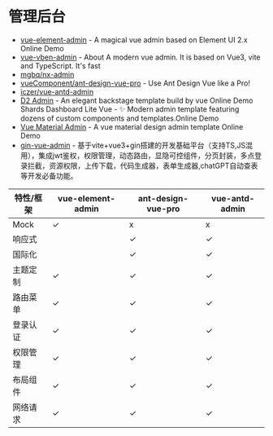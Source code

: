 # 管理后台

- [vue-element-admin](https://github.com/PanJiaChen/vue-element-admin) - A magical vue admin based on Element UI 2.x Online Demo
- [vue-vben-admin](https://github.com/anncwb/vue-vben-admin) - About
A modern vue admin. It is based on Vue3, vite and TypeScript. It's fast
- [mgbq/nx-admin](https://github.com/mgbq/nx-admin)
- [vueComponent/ant-design-vue-pro](https://github.com/vueComponent/ant-design-vue-pro) - Use Ant Design Vue like a Pro!
- [iczer/vue-antd-admin](https://github.com/iczer/vue-antd-admin)
- [D2 Admin](https://github.com/d2-projects/d2-admin) - An elegant backstage template build by vue Online Demo
Shards Dashboard Lite Vue - ✨ Modern admin template featuring dozens of custom components and templates.Online Demo
- [Vue Material Admin](https://github.com/tookit/vue-material-admin) - A vue material design admin template Online Demo
- [gin-vue-admin](https://github.com/flipped-aurora/gin-vue-admin) - 基于vite+vue3+gin搭建的开发基础平台（支持TS,JS混用），集成jwt鉴权，权限管理，动态路由，显隐可控组件，分页封装，多点登录拦截，资源权限，上传下载，代码生成器，表单生成器,chatGPT自动查表等开发必备功能。

| 特性/框架 | vue-element-admin | ant-design-vue-pro | vue-antd-admin |
| --- | --- | --- | --- |
| Mock | ✓ | x | x |
| 响应式 | | ✓ | ✓ |
| 国际化 | | ✓ | ✓ |
| 主题定制 | ✓ | ✓ | ✓ |
| 路由菜单 | ✓ | ✓ | ✓ |
| 登录认证 | ✓ | ✓ | ✓ |
| 权限管理 | ✓ | ✓ | ✓ |
| 布局组件 | ✓ | ✓ | ✓ |
| 网络请求 | ✓ | ✓ | ✓ |
